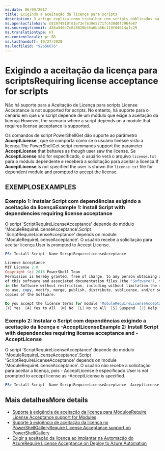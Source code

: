 ```yaml
---
ms.date: 06/09/2017
title: Exigindo a aceitação da licença para scripts
description: O artigo explica como trabalhar com scripts publicados na Galeria do PowerShell que exigem a aceitação de uma licença de usuário final.
ms.openlocfilehash: d82974810fd1e73ef8d9e5771fc430d0f7964e87
ms.sourcegitcommit: 488a940c7c828820b36a6ba56c119f64614afc29
ms.translationtype: HT
ms.contentlocale: pt-BR
ms.lasthandoff: 10/27/2020
ms.locfileid: "92656076"
---
```

# <a name="requiring-license-acceptance-for-scripts"></a><span data-ttu-id="c7390-103">Exigindo a aceitação da licença para scripts</span><span class="sxs-lookup"><span data-stu-id="c7390-103">Requiring license acceptance for scripts</span></span>

<span data-ttu-id="c7390-104">Não há suporte para a Aceitação de Licença para scripts.</span><span class="sxs-lookup"><span data-stu-id="c7390-104">License Acceptance is not supported for scripts.</span></span> <span data-ttu-id="c7390-105">No entanto, há suporte para o cenário em que um script depende de um módulo que exige a aceitação da licença.</span><span class="sxs-lookup"><span data-stu-id="c7390-105">However, the scenario where a script depends on a module that requires license acceptance is supported.</span></span>

<span data-ttu-id="c7390-106">Os comandos de script PowerShellGet dão suporte ao parâmetro **AcceptLicense** , que se comporta como se o usuário tivesse visto a licença.</span><span class="sxs-lookup"><span data-stu-id="c7390-106">The PowerShellGet script commands support the parameter **AcceptLicense** that behaves as though user saw the license.</span></span> <span data-ttu-id="c7390-107">Se **AcceptLicense** não for especificado, o usuário verá o arquivo `license.txt` para o módulo dependente e receberá a solicitação para aceitar a licença.</span><span class="sxs-lookup"><span data-stu-id="c7390-107">If **AcceptLicense** is not specified the user is shown the `license.txt` file for dependent module and prompted to accept the license.</span></span>

## <a name="examples"></a><span data-ttu-id="c7390-108">EXEMPLOS</span><span class="sxs-lookup"><span data-stu-id="c7390-108">EXAMPLES</span></span>

### <a name="example-1-install-script-with-dependencies-requiring-license-acceptance"></a><span data-ttu-id="c7390-109">Exemplo 1: Instalar Script com dependências exigindo a aceitação da licença</span><span class="sxs-lookup"><span data-stu-id="c7390-109">Example 1: Install Script with dependencies requiring license acceptance</span></span>

<span data-ttu-id="c7390-110">O script 'ScriptRequireLicenseAcceptance' depende do módulo 'ModuleRequireLicenseAcceptance'.</span><span class="sxs-lookup"><span data-stu-id="c7390-110">Script 'ScriptRequireLicenseAcceptance' depends on module 'ModuleRequireLicenseAcceptance'.</span></span> <span data-ttu-id="c7390-111">O usuário recebe a solicitação para aceitar licença.</span><span class="sxs-lookup"><span data-stu-id="c7390-111">User is prompted to Accept License.</span></span>

```PowerShell
PS> Install-Script -Name ScriptRequireLicenseAcceptance

License Acceptance
MIT License 2.0
Copyright (c) 2016 PowerShell Team
Permission is hereby granted, free of charge, to any person obtaining a copy
of this software and associated documentation files (the "Software"), to deal
in the Software without restriction, including without limitation the rights
to use, copy, modify, merge, publish, distribute, sublicense, and/or sell
copies of the Software.

Do you accept the license terms for module 'ModuleRequireLicenseAcceptance'.
[Y] Yes  [A] Yes to All  [N] No  [L] No to All  [S] Suspend  [?] Help (default is "N"):
```

### <a name="example-2-install-script-with-dependencies-requiring-license-acceptance-and--acceptlicense"></a><span data-ttu-id="c7390-112">Exemplo 2: Instalar o Script com dependências exigindo a aceitação da licença e -AcceptLicense</span><span class="sxs-lookup"><span data-stu-id="c7390-112">Example 2: Install Script with dependencies requiring license acceptance and -AcceptLicense</span></span>

<span data-ttu-id="c7390-113">O script 'ScriptRequireLicenseAcceptance' depende do módulo 'ModuleRequireLicenseAcceptance'.</span><span class="sxs-lookup"><span data-stu-id="c7390-113">Script 'ScriptRequireLicenseAcceptance' depends on module 'ModuleRequireLicenseAcceptance'.</span></span> <span data-ttu-id="c7390-114">O usuário não recebe a solicitação para aceitar a licença, pois - AcceptLicense é especificado.</span><span class="sxs-lookup"><span data-stu-id="c7390-114">User is not prompted to accept license as -AcceptLicense is specified.</span></span>

```PowerShell
PS> Install-Script -Name ScriptRequireLicenseAcceptance -AcceptLicense
```

## <a name="more-details"></a><span data-ttu-id="c7390-115">Mais detalhes</span><span class="sxs-lookup"><span data-stu-id="c7390-115">More details</span></span>

- [<span data-ttu-id="c7390-116">Suporte à exigência de aceitação da licença para Módulos</span><span class="sxs-lookup"><span data-stu-id="c7390-116">Require License Acceptance support for Modules</span></span>](module-license-acceptance.md)
- [<span data-ttu-id="c7390-117">Suporte à exigência de aceitação da licença no PowerShellGallery</span><span class="sxs-lookup"><span data-stu-id="c7390-117">Require License Acceptance support on PowerShellGallery</span></span>](../how-to/working-with-packages/packages-that-require-license-acceptance.md)
- [<span data-ttu-id="c7390-118">Exigir a aceitação da licença ao implantar na Automação do Azure</span><span class="sxs-lookup"><span data-stu-id="c7390-118">Require License Acceptance on Deploy to Azure Automation</span></span>](../how-to/working-with-packages/deploy-to-azure-automation.md)
